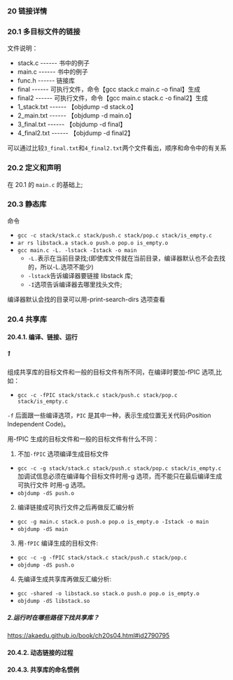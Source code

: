 ### 20 链接详情

### 20.1 多目标文件的链接

文件说明：

- stack.c ------ 书中的例子
- main.c ------ 书中的例子
- func.h ------ 链接库
- final ------ 可执行文件，命令【gcc stack.c main.c -o final】生成
- final2 ------ 可执行文件，命令【gcc main.c stack.c -o final2】生成
- 1_stack.txt ------ 【objdump -d stack.o】
- 2_main.txt ------ 【objdump -d main.o】
- 3_final.txt ------ 【objdump -d final】
- 4_final2.txt ------ 【objdump -d final2】

可以通过比较`3_final.txt`和`4_final2.txt`两个文件看出，顺序和命令中的有关系

### 20.2 定义和声明

在 20.1 的 `main.c` 的基础上;

### 20.3 静态库

命令

- `gcc -c stack/stack.c stack/push.c stack/pop.c stack/is_empty.c`
- `ar rs libstack.a stack.o push.o pop.o is_empty.o`
- `gcc main.c -L. -lstack -Istack -o main`
  - `-L.`表示在当前目录找;(即使库文件就在当前目录，编译器默认也不会去找的，所以-L.选项不能少)
  - `-lstack`告诉编译器要链接 libstack 库;
  - `-I`选项告诉编译器去哪里找头文件;

编译器默认会找的目录可以用-print-search-dirs 选项查看

### 20.4 共享库

#### 20.4.1. 编译、链接、运行

##### 1

组成共享库的目标文件和一般的目标文件有所不同，在编译时要加-fPIC 选项,比如：

- `gcc -c -fPIC stack/stack.c stack/push.c stack/pop.c stack/is_empty.c`

`-f` 后面跟一些编译选项，`PIC` 是其中一种，表示生成位置无关代码(Position Independent Code)。

用-fPIC 生成的目标文件和一般的目标文件有什么不同：

1. 不加`-fPIC` 选项编译生成目标文件

- `gcc -c -g stack/stack.c stack/push.c stack/pop.c stack/is_empty.c`
  加调试信息必须在编译每个目标文件时用-g 选项，而不能只在最后编译生成可执行文件 时用-g 选项。
- `objdump -dS push.o`

2. 编译链接成可执行文件之后再做反汇编分析

- `gcc -g main.c stack.o push.o pop.o is_empty.o -Istack -o main`
- `objdump -dS main`

3. 用`-fPIC` 编译生成的目标文件:

- `gcc -c -g -fPIC stack/stack.c stack/push.c stack/pop.c`
- `objdump -dS push.o`

4. 先编译生成共享库再做反汇编分析:

- `gcc -shared -o libstack.so stack.o push.o pop.o is_empty.o`
- `objdump -dS libstack.so`

##### 2.运行时在哪些路径下找共享库？

https://akaedu.github.io/book/ch20s04.html#id2790795

#### 20.4.2. 动态链接的过程

#### 20.4.3. 共享库的命名惯例
